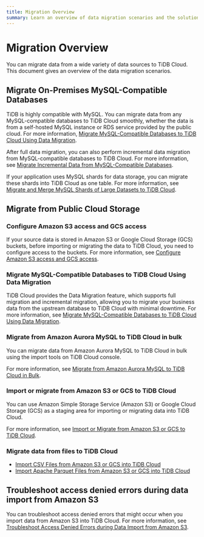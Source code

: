 ```yaml
---
title: Migration Overview
summary: Learn an overview of data migration scenarios and the solutions for TiDB Cloud.
---
```


# Migration Overview

You can migrate data from a wide variety of data sources to TiDB Cloud. This document gives an overview of the data migration scenarios.

## Migrate On-Premises MySQL-Compatible Databases

TiDB is highly compatible with MySQL. You can migrate data from any MySQL-compatible databases to TiDB Cloud smoothly, whether the data is from a self-hosted MySQL instance or RDS service provided by the public cloud. For more information, [Migrate MySQL-Compatible Databases to TiDB Cloud Using Data Migration](/tidb-cloud/migrate-from-mysql-using-data-migration.md).

After full data migration, you can also perform incremental data migration from MySQL-compatible databases to TiDB Cloud. For more information, see [Migrate Incremental Data from MySQL-Compatible Databases](/tidb-cloud/migrate-incremental-data-from-mysql.md).

If your application uses MySQL shards for data storage, you can migrate these shards into TiDB Cloud as one table. For more information, see [Migrate and Merge MySQL Shards of Large Datasets to TiDB Cloud](/tidb-cloud/migrate-sql-shards.md).

## Migrate from Public Cloud Storage

### Configure Amazon S3 access and GCS access

If your source data is stored in Amazon S3 or Google Cloud Storage (GCS) buckets, before importing or migrating the data to TiDB Cloud, you need to configure access to the buckets. For more information, see [Configure Amazon S3 access and GCS access](/tidb-cloud/config-s3-and-gcs-access.md).

### Migrate MySQL-Compatible Databases to TiDB Cloud Using Data Migration

TiDB Cloud provides the Data Migration feature, which supports full migration and incremental migration, allowing you to migrate your business data from the upstream database to TiDB Cloud with minimal downtime. For more information, see [Migrate MySQL-Compatible Databases to TiDB Cloud Using Data Migration](/tidb-cloud/migrate-from-mysql-using-data-migration.md).

### Migrate from Amazon Aurora MySQL to TiDB Cloud in bulk

You can migrate data from Amazon Aurora MySQL to TiDB Cloud in bulk using the import tools on TiDB Cloud console.

For more information, see [Migrate from Amazon Aurora MySQL to TiDB Cloud in Bulk](/tidb-cloud/migrate-from-aurora-bulk-import.md).

### Import or migrate from Amazon S3 or GCS to TiDB Cloud

You can use Amazon Simple Storage Service (Amazon S3) or Google Cloud Storage (GCS) as a staging area for importing or migrating data into TiDB Cloud.

For more information, see [Import or Migrate from Amazon S3 or GCS to TiDB Cloud](/tidb-cloud/migrate-from-amazon-s3-or-gcs.md).

### Migrate data from files to TiDB Cloud

- [Import CSV Files from Amazon S3 or GCS into TiDB Cloud](/tidb-cloud/import-csv-files.md)
- [Import Apache Parquet Files from Amazon S3 or GCS into TiDB Cloud](/tidb-cloud/import-parquet-files.md)

## Troubleshoot access denied errors during data import from Amazon S3

You can troubleshoot access denied errors that might occur when you import data from Amazon S3 into TiDB Cloud. For more information, see [Troubleshoot Access Denied Errors during Data Import from Amazon S3](/tidb-cloud/troubleshoot-import-access-denied-error.md).
